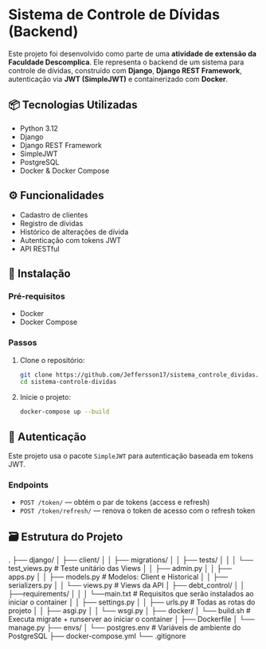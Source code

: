 # Sistema de Controle de Dívidas (Backend)

Este projeto foi desenvolvido como parte de uma **atividade de extensão da Faculdade Descomplica**. Ele representa o backend de um sistema para controle de dívidas, construído com **Django**, **Django REST Framework**, autenticação via **JWT (SimpleJWT)** e containerizado com **Docker**.

## 📦 Tecnologias Utilizadas

- Python 3.12
- Django
- Django REST Framework
- SimpleJWT
- PostgreSQL
- Docker & Docker Compose

## ⚙️ Funcionalidades

- Cadastro de clientes
- Registro de dívidas
- Histórico de alterações de dívida
- Autenticação com tokens JWT
- API RESTful

## 🚀 Instalação

### Pré-requisitos

- Docker
- Docker Compose

### Passos

1. Clone o repositório:
   ```bash
   git clone https://github.com/Jeffersson17/sistema_controle_dividas.git
   cd sistema-controle-dividas

2. Inicie o projeto:
    ```bash
    docker-compose up --build

## 🔐 Autenticação

Este projeto usa o pacote `SimpleJWT` para autenticação baseada em tokens JWT.

### Endpoints

- `POST /token/` — obtém o par de tokens (access e refresh)
- `POST /token/refresh/` — renova o token de acesso com o refresh token

## 🗃️ Estrutura do Projeto

.
├── django/
│   ├── client/
│   │   ├── migrations/
│   │   ├── tests/
│   │   │   └── test_views.py # Teste unitário das Views
│   │   ├── admin.py
│   │   ├── apps.py
│   │   ├── models.py # Modelos: Client e Historical
│   │   ├── serializers.py
│   │   └── views.py # Views da API
│   ├── debt_control/
│   │   ├──requirements/
│   │   │    └──main.txt # Requisitos que serão instalados ao iniciar o container
│   │   ├── settings.py
│   │   ├── urls.py # Todas as rotas do projeto
│   │   ├── asgi.py
│   │   └── wsgi.py
│   ├── docker/
│       └── build.sh # Executa migrate + runserver ao iniciar o container
│   ├── Dockerfile
│   └── manage.py
├── envs/
│   └── postgres.env # Variáveis de ambiente do PostgreSQL
├── docker-compose.yml
└── .gitignore
